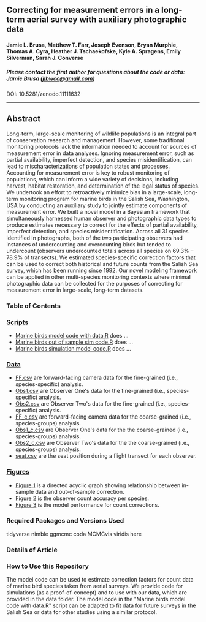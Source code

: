 ## Correcting for measurement errors in a long-term aerial survey with auxiliary photographic data   

#### Jamie L. Brusa, Matthew T. Farr, Joseph Evenson, Bryan Murphie, Thomas A. Cyra, Heather J. Tschaekofske, Kyle A. Spragens, Emily Silverman, Sarah J. Converse  

##### Please contact the first author for questions about the code or data: Jamie Brusa (jlbwcc@gmail.com)

DOI: 10.5281/zenodo.11111632
_______________________________________________________________________________________

## Abstract

Long-term, large-scale monitoring of wildlife populations is an integral part of conservation research and management. However, some traditional monitoring protocols lack the information needed to account for sources of measurement error in data analyses. Ignoring measurement error, such as partial availability, imperfect detection, and species misidentification, can lead to mischaracterizations of population states and processes. Accounting for measurement error is key to robust monitoring of populations, which can inform a wide variety of decisions, including harvest, habitat restoration, and determination of the legal status of species. We undertook an effort to retroactively minimize bias in a large-scale, long-term monitoring program for marine birds in the Salish Sea, Washington, USA by conducting an auxiliary study to jointly estimate components of measurement error. We built a novel model in a Bayesian framework that simultaneously harnessed human observer and photographic data types to produce estimates necessary to correct for the effects of partial availability, imperfect detection, and species misidentification. Across all 31 species identified in photographs, both of the two participating observers had instances of undercounting and overcounting birds but tended to undercount (observers undercounted totals across all species on 69.3% – 78.9% of transects). We estimated species-specific correction factors that can be used to correct both historical and future counts from the Salish Sea survey, which has been running since 1992. Our novel modeling framework can be applied in other multi-species monitoring contexts where minimal photographic data can be collected for the purposes of correcting for measurement error in large-scale, long-term datasets.  

### Table of Contents

### [Scripts](./scripts)

+ [Marine birds model code with data.R](<./scripts/Marine birds model code with data.R>) does ...
+ [Marine birds out of sample sim code.R](<./scripts/Marine birds out of sample sim code.R>) does ...
+ [Marine birds simulation model code.R](<./scripts/Marine birds simulation model code.R>) does ...

### [Data](./data)

+ [FF.csv](./data/FF.csv) are forward-facing camera data for the fine-grained (i.e., species-specific) analysis.
+ [Obs1.csv](./data/Obs1.csv) are Observer One's data for the fine-grained (i.e., species-specific) analysis.
+ [Obs2.csv](./data/Obs2.csv) are Observer Two's data for the fine-grained (i.e., species-specific) analysis.
+ [FF_c.csv](./data/FF_c.csv) are forward-facing camera data for the coarse-grained (i.e., species-groups) analysis.
+ [Obs1_c.csv](./data/Obs1_c.csv) are Observer One's data for the the coarse-grained (i.e., species-groups) analysis.
+ [Obs2_c.csv](./data/Obs2_c.csv) are Observer Two's data for the the coarse-grained (i.e., species-groups) analysis.
+ [seat.csv](./data/seat.csv) are the seat position during a flight transect for each observer.

### [Figures](./figures)

+ [Figure 1](./figures/Figure1.png) is a directed acyclic graph showing relationship between in-sample data and out-of-sample correction.
+ [Figure 2](./figures/Figure2.png) is the observer count accuracy per species.
+ [Figure 3](./figures/Figure3.png) is the model performance for count corrections.

### Required Packages and Versions Used
tidyverse
nimble
ggmcmc
coda
MCMCvis
viridis
here

### Details of Article

### How to Use this Repository
The model code can be used to estimate correction factors for count data of marine bird species taken from aerial surveys. We provide code for simulations (as a proof-of-concept) and to use with our data, which are provided in the data folder. The model code in the "Marine birds model code with data.R" script can be adapted to fit data for future surveys in the Salish Sea or data for other studies using a similar protocol.
